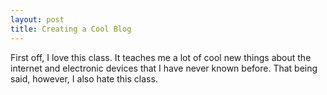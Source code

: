 ```yaml
---
layout: post
title: Creating a Cool Blog
---
```


First off, I love this class. It teaches me a lot of cool new things about the internet and electronic devices that I have never known before. That being said, however, I also hate this class.
